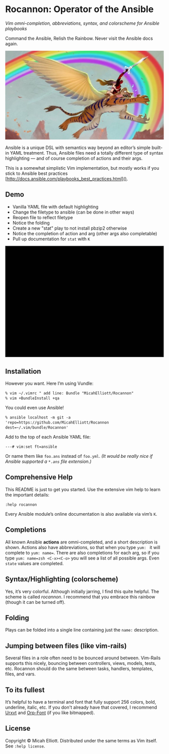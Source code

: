# Rocannon: Operator of the Ansible
  _Vim omni-completion, abbreviations, syntax, and colorscheme for Ansible playbooks_

Command the Ansible, Relish the Rainbow. Never visit the Ansible docs again.

![Rocannon!](https://raw.githubusercontent.com/MicahElliott/Rocannon/master/img/rainbow.jpg)

Ansible is a unique DSL with semantics way beyond an editor’s simple
built-in YAML treatment. Thus, Ansible files need a totally different type of
syntax highlighting — and of course completion of actions and their args.

This is a somewhat simplistic Vim implementation, but mostly works if you
stick to Ansible best practices
[http://docs.ansible.com/playbooks_best_practices.html]().

## Demo
- Vanilla YAML file with default highlighting
- Change the filetype to ansible (can be done in other ways)
- Reopen file to reflect filetype
- Notice the folding
- Create a new "stat" play to not install pbzip2 otherwise
- Notice the completion of action and arg (other args also completable)
- Pull up documentation for `stat` with `K`

![Rocannon Demo!](https://raw.githubusercontent.com/MicahElliott/Rocannon/master/examples/demo4.gif)

## Installation
However you want. Here I’m using Vundle:

    % vim ~/.vimrc " add line: Bundle "MicahElliott/Rocannon"
    % vim +BundleInstall +qa

You could even use Ansible!

    % ansible localhost -m git -a 'repo=https://github.com/MicahElliott/Rocannon dest=~/.vim/bundle/Rocannon'

Add to the top of each Ansible YAML file:

    ---# vim:set ft=ansible

Or name them like `foo.ans` instead of `foo.yml`.
_(It would be really nice if Ansible supported a `*.ans` file extension.)_

## Comprehensive Help
This README is just to get you started. Use the extensive vim help to learn
the important details:

    :help rocannon

Every Ansible module’s online documentation is also available via vim’s `K`.

## Completions
All known Ansible **actions** are omni-completed, and a short description is
shown. Actions also have abbreviations, so that when you type `yum: ` it will
complete to `yum: name=`. There are also completions for each arg, so if you
type `yum: name=zsh <C-x><C-o>` you will see a list of all possible args. Even
`state` values are completed.

## Syntax/Highlighting (colorscheme)
Yes, it’s very colorful. Although initially jarring, I find this quite
helpful. The scheme is called _rocannon_. I recommend that you embrace this
rainbow (though it can be turned off).

## Folding
Plays can be folded into a single line containing just the `name:`
description.

## Jumping between files (like vim-rails)
Several files in a role often need to be bounced around between. Vim-Rails
supports this nicely, bouncing between controllers, views, models, tests, etc.
Rocannon should do the same between tasks, handlers, templates, files, and
vars.

## To its fullest
It’s helpful to have a terminal and font that fully support 256 colors, bold,
underline, italic, etc. If you don't already have that covered, I recommend
[Urxvt](https://wiki.archlinux.org/index.php/rxvt-unicode) and
[Orp-Font](https://github.com/MicahElliott/Orp-Font) (if you like bitmapped).

## License
Copyright © Micah Elliott. Distributed under the same terms as Vim itself. See
`:help license`.
